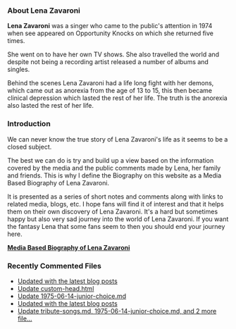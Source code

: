 ### About Lena Zavaroni

<p><strong>Lena Zavaroni</strong> was a singer who came to the public's attention in 1974 when see appeared on Opportunity Knocks on which she returned five times.</p>

<p>She went on to have her own TV shows. She also travelled the world and despite not being a recording artist released a number of albums and singles.</p>

<p>Behind the scenes Lena Zavaroni had a life long fight with her demons, which came out as anorexia from the age of 13 to 15, this then became clinical depression which lasted the rest of her life. The truth is the anorexia also lasted the rest of her life.</p>

### Introduction

<p>We can never know the true story of Lena Zavaroni's life as it seems to be a closed subject.</p>

<p>The best we can do is try and build up a view based on the information covered by the media and the public comments made by Lena, her family and friends. This is why I define the Biography on this website as a Media Based Biography of Lena Zavaroni.</p>

<p>It is presented as a series of short notes and comments along with links to related media, blogs, etc. I hope fans will find it of interest and that it helps them on their own discovery of Lena Zavaroni. It's a hard but sometimes happy but also very sad journey into the world of Lena Zavaroni. If you want the fantasy Lena that some fans seem to then you should end your journey here.</p>

<a href="https://fanzoflenazavaroni.github.io/biography/lena-zavaroni/"><strong>Media Based Biography of Lena Zavaroni</strong></a>

### Recently Commented Files

<!-- BLOG-POST-LIST:START -->
- [Updated with the latest blog posts](https://github.com/FanzOfLenaZavaroni/fanzoflenazavaroni.github.io/commit/06641eb6d47b1441b9463396b0d5ee68cccb92a9)
- [Update custom-head.html](https://github.com/FanzOfLenaZavaroni/fanzoflenazavaroni.github.io/commit/c49525309776d4dfe6c700dbb7f90ff2424a9d2c)
- [Update 1975-06-14-junior-choice.md](https://github.com/FanzOfLenaZavaroni/fanzoflenazavaroni.github.io/commit/1231b4c82bb81c579959670abeb01c59197ef0cb)
- [Updated with the latest blog posts](https://github.com/FanzOfLenaZavaroni/fanzoflenazavaroni.github.io/commit/a128dde370b117b6155cee6fea3ca128c2f535fb)
- [Update tribute-songs.md, 1975-06-14-junior-choice.md, and 2 more file…](https://github.com/FanzOfLenaZavaroni/fanzoflenazavaroni.github.io/commit/59dbddf0c0e2fe2074b332b775b0893ecb1fdfa8)
<!-- BLOG-POST-LIST:END -->
